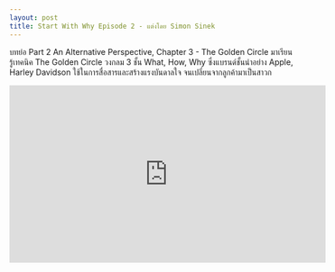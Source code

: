 ```yaml
---
layout: post
title: Start With Why Episode 2 - แต่งโดย Simon Sinek
---
```


บทย่อ Part 2 An Alternative Perspective, Chapter 3 - The Golden Circle
มาเรียนรู้เทคนิค The Golden Circle วงกลม 3 ชั้น What, How, Why ซึ่งแบรนด์ชั้นนำอย่าง Apple, Harley Davidson ใช้ในการสื่อสารและสร้างแรงบันดาลใจ จนเปลี่ยนจากลูกค้ามาเป็นสาวก

<iframe width="560" height="315" src="https://www.youtube.com/embed/BEFHz7iZ9Ck" frameborder="0" allow="accelerometer; autoplay; clipboard-write; encrypted-media; gyroscope; picture-in-picture" allowfullscreen></iframe>